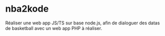 # nba2kode
Réaliser une web app JS/TS sur base node.js, afin de dialoguer des datas de basketball avec un web app PHP à réaliser.
